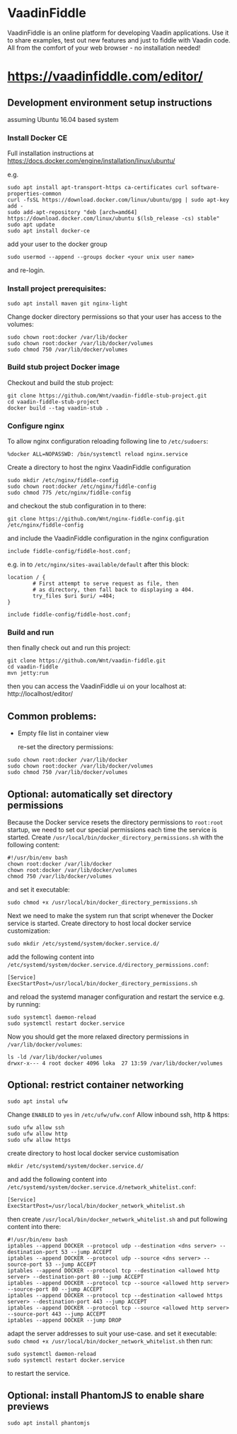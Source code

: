 VaadinFiddle
==============
VaadinFiddle is an online platform for developing Vaadin applications. Use it to share examples, test out new features and just to fiddle with Vaadin code. All from the comfort of your web browser - no installation needed!

https://vaadinfiddle.com/editor/
==============

## Development environment setup instructions
assuming Ubuntu 16.04 based system

### Install Docker CE
Full installation instructions at https://docs.docker.com/engine/installation/linux/ubuntu/

e.g.
```
sudo apt install apt-transport-https ca-certificates curl software-properties-common
curl -fsSL https://download.docker.com/linux/ubuntu/gpg | sudo apt-key add -
sudo add-apt-repository "deb [arch=amd64] https://download.docker.com/linux/ubuntu $(lsb_release -cs) stable"
sudo apt update
sudo apt install docker-ce
```
add your user to the docker group
```
sudo usermod --append --groups docker <your unix user name>
```
and re-login.

### Install project prerequisites:
```
sudo apt install maven git nginx-light
```
Change docker directory permissions so that your user has access to the volumes:
```
sudo chown root:docker /var/lib/docker
sudo chown root:docker /var/lib/docker/volumes
sudo chmod 750 /var/lib/docker/volumes
```
### Build stub project Docker image
Checkout and build the stub project:
```
git clone https://github.com/Wnt/vaadin-fiddle-stub-project.git
cd vaadin-fiddle-stub-project
docker build --tag vaadin-stub .
```
### Configure nginx
To allow nginx configuration reloading following line to `/etc/sudoers`:
```
%docker ALL=NOPASSWD: /bin/systemctl reload nginx.service
```
Create a directory to host the nginx VaadinFiddle configuration
```
sudo mkdir /etc/nginx/fiddle-config
sudo chown root:docker /etc/nginx/fiddle-config
sudo chmod 775 /etc/nginx/fiddle-config
```
and checkout the stub configuration in to there:
```
git clone https://github.com/Wnt/nginx-fiddle-config.git /etc/nginx/fiddle-config
```
and include the VaadinFiddle configuration in the nginx configuration
```
include fiddle-config/fiddle-host.conf;
```
e.g. in to `/etc/nginx/sites-available/default` after this block:
```
location / {
        # First attempt to serve request as file, then
        # as directory, then fall back to displaying a 404.
        try_files $uri $uri/ =404;
}

include fiddle-config/fiddle-host.conf;
```
### Build and run
then finally check out and run this project:
```
git clone https://github.com/Wnt/vaadin-fiddle.git
cd vaadin-fiddle
mvn jetty:run
```
then you can access the VaadinFiddle ui on your localhost at:
http://localhost/editor/
## Common problems:
- Empty file list in container view

  re-set the directory permissions:

```
sudo chown root:docker /var/lib/docker
sudo chown root:docker /var/lib/docker/volumes
sudo chmod 750 /var/lib/docker/volumes
```
## Optional: automatically set directory permissions
Because the Docker service resets the directory permissions to `root:root` startup, we need to set our special permissions each time the service is started. Create `/usr/local/bin/docker_directory_permissions.sh` with the following content:
```
#!/usr/bin/env bash
chown root:docker /var/lib/docker
chown root:docker /var/lib/docker/volumes
chmod 750 /var/lib/docker/volumes
```
and set it executable:
```
sudo chmod +x /usr/local/bin/docker_directory_permissions.sh
```
Next we need to make the system run that script whenever the Docker service is started. Create directory to host local docker service customization:
```
sudo mkdir /etc/systemd/system/docker.service.d/
```
add the following content into `/etc/systemd/system/docker.service.d/directory_permissions.conf`:
```
[Service]
ExecStartPost=/usr/local/bin/docker_directory_permissions.sh
```
and reload the systemd manager configuration and restart the service e.g. by running:
```
sudo systemctl daemon-reload
sudo systemctl restart docker.service
```
Now you should get the more relaxed directory permissions in `/var/lib/docker/volumes`:
```
ls -ld /var/lib/docker/volumes
drwxr-x--- 4 root docker 4096 loka  27 13:59 /var/lib/docker/volumes
```

## Optional: restrict container networking
```
sudo apt instal ufw
```
Change `ENABLED` to `yes` in `/etc/ufw/ufw.conf`
Allow inbound ssh, http & https:
```
sudo ufw allow ssh
sudo ufw allow http
sudo ufw allow https
```
create directory to host local docker service customisation
```
mkdir /etc/systemd/system/docker.service.d/
```
and add the following content into `/etc/systemd/system/docker.service.d/network_whitelist.conf`:
```
[Service]
ExecStartPost=/usr/local/bin/docker_network_whitelist.sh
```
then create `/usr/local/bin/docker_network_whitelist.sh` and put following content into there:
```
#!/usr/bin/env bash
iptables --append DOCKER --protocol udp --destination <dns server> --destination-port 53 --jump ACCEPT
iptables --append DOCKER --protocol udp --source <dns server> --source-port 53 --jump ACCEPT
iptables --append DOCKER --protocol tcp --destination <allowed http server> --destination-port 80 --jump ACCEPT
iptables --append DOCKER --protocol tcp --source <allowed http server> --source-port 80 --jump ACCEPT
iptables --append DOCKER --protocol tcp --destination <allowed https server> --destination-port 443 --jump ACCEPT
iptables --append DOCKER --protocol tcp --source <allowed http server> --source-port 443 --jump ACCEPT
iptables --append DOCKER --jump DROP
```
adapt the server addresses to suit your use-case.
and set it executable: `sudo chmod +x /usr/local/bin/docker_network_whitelist.sh`
then run:
```
sudo systemctl daemon-reload
sudo systemctl restart docker.service
```
to restart the service.
## Optional: install PhantomJS to enable share previews
```
sudo apt install phantomjs
```
